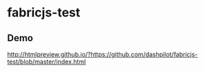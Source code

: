 # fabricjs-test
 

## Demo
http://htmlpreview.github.io/?https://github.com/dashpilot/fabricjs-test/blob/master/index.html